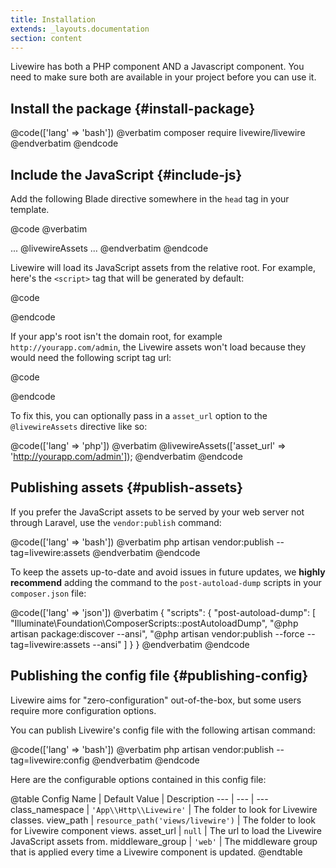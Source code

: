 ```yaml
---
title: Installation
extends: _layouts.documentation
section: content
---
```


Livewire has both a PHP component AND a Javascript component. You need to make sure both are available in your project before you can use it.

## Install the package {#install-package}
@code(['lang' => 'bash'])
@verbatim
composer require livewire/livewire
@endverbatim
@endcode

## Include the JavaScript {#include-js}
Add the following Blade directive somewhere in the `head` tag in your template.

@code
@verbatim
<head>
    ...
    @livewireAssets
</head>
<body>
    ...
</body>
</html>
@endverbatim
@endcode

Livewire will load its JavaScript assets from the relative root. For example, here's the `<script>` tag that will be generated by default:

@code
<script src="/livewire/livewire.js?id=123456789" defer></script>
@endcode

If your app's root isn't the domain root, for example `http://yourapp.com/admin`, the Livewire assets won't load because they would need the following script tag url:

@code
<script src="http://yourapp.com/admin/livewire/livewire.js?id=123456789" defer></script>
@endcode

To fix this, you can optionally pass in a `asset_url` option to the `@livewireAssets` directive like so:

@code(['lang' => 'php'])
@verbatim
@livewireAssets(['asset_url' => 'http://yourapp.com/admin']);
@endverbatim
@endcode

## Publishing assets {#publish-assets}

If you prefer the JavaScript assets to be served by your web server not through Laravel, use the `vendor:publish` command:

@code(['lang' => 'bash'])
@verbatim
php artisan vendor:publish --tag=livewire:assets
@endverbatim
@endcode

To keep the assets up-to-date and avoid issues in future updates, we **highly recommend** adding the command to the `post-autoload-dump` scripts in your `composer.json` file:

@code(['lang' => 'json'])
@verbatim
{
    "scripts": {
        "post-autoload-dump": [
            "Illuminate\\Foundation\\ComposerScripts::postAutoloadDump",
            "@php artisan package:discover --ansi",
            "@php artisan vendor:publish --force --tag=livewire:assets --ansi"
        ]
    }
}
@endverbatim
@endcode

## Publishing the config file {#publishing-config}

Livewire aims for "zero-configuration" out-of-the-box, but some users require more configuration options.

You can publish Livewire's config file with the following artisan command:

@code(['lang' => 'bash'])
@verbatim
php artisan vendor:publish --tag=livewire:config
@endverbatim
@endcode

Here are the configurable options contained in this config file:

@table
Config Name | Default Value | Description
--- | --- | ---
class_namespace | `'App\\Http\\Livewire'` | The folder to look for Livewire classes.
view_path | `resource_path('views/livewire')` | The folder to look for Livewire component views.
asset_url | `null` | The url to load the Livewire JavaScript assets from.
middleware_group | `'web'` | The middleware group that is applied every time a Livewire component is updated.
@endtable
